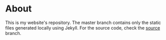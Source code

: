 # About

This is my website's repository. The master branch contains only the static files generated locally using Jekyll. For the source code, check the [source](https://github.com/israveri/israveri.github.io/tree/source) branch.
